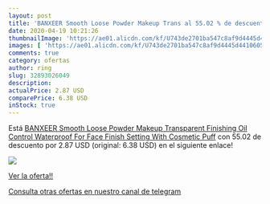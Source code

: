 ```yaml
---
layout: post
title: 'BANXEER Smooth Loose Powder Makeup Trans al 55.02 % de descuento'
date: 2020-04-19 10:21:26
thumbnailImage: 'https://ae01.alicdn.com/kf/U743de2701ba547c8af9d4445d4410605S/BANXEER-Smooth-Loose-Powder-Makeup-Transparent-Finishing-Oil-Control-Waterproof-For-Face-Finish-Setting-With-Cosmetic.jpg_350x350._SL200_.jpg'
images: [ 'https://ae01.alicdn.com/kf/U743de2701ba547c8af9d4445d4410605S/BANXEER-Smooth-Loose-Powder-Makeup-Transparent-Finishing-Oil-Control-Waterproof-For-Face-Finish-Setting-With-Cosmetic.jpg_350x350._SL200_.jpg' ]
comments: true
category: ofertas
author: ring
slug: 32893026049
description:
actualPrice: 2.87 USD
comparePrice: 6.38 USD
inStock: true
---
```


Está [BANXEER Smooth Loose Powder Makeup Transparent Finishing Oil Control Waterproof For Face Finish Setting With Cosmetic Puff](https://www.amazon.com/dp/32893026049/?tag=redken08-20) con 55.02 de descuento por 2.87 USD (original: 6.38 USD) en el siguiente enlace!

[![](https://ae01.alicdn.com/kf/U743de2701ba547c8af9d4445d4410605S/BANXEER-Smooth-Loose-Powder-Makeup-Transparent-Finishing-Oil-Control-Waterproof-For-Face-Finish-Setting-With-Cosmetic.jpg_350x350._SL200_.jpg)](https://www.amazon.com/dp/32893026049/?tag=redken08-20)

[Ver la oferta!!](https://www.amazon.com/dp/32893026049/?tag=redken08-20)

[Consulta otras ofertas en nuestro canal de telegram](https://t.me/s/ofertas25)

